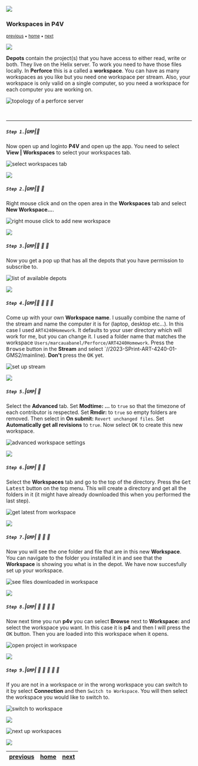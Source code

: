 ![](../images/line3.png)

### Workspaces in P4V

<sub>[previous](../setting-up/README.md#user-content-setting-up) • [home](../README.md#user-content-gamemaker-studio-2-perforce) • [next](../data-types/README.md#user-content-gms2-data-types)</sub>

![](../images/line3.png)

**Depots** contain the project(s) that you have access to either read, write or both.  They live on the Helix server.  To work you need to have those files locally.  In **Perforce** this is a called a **workspace**.  You can have as many workspaces as you like but you need one workspace per stream.  Also, your workspace is only valid on a single computer, so you need a workspace for each computer you are working on.

![topology of a perforce server](images/topology.png)

<br>

---

##### `Step 1.`\|`GMP`|:small_blue_diamond:

Now open up and loginto **P4V** and open up the app.  You need to select **View | Workspaces** to select your workspaces tab.

![select workspaces tab](images/workspacesTab.png)

![](../images/line2.png)

##### `Step 2.`\|`GMP`|:small_blue_diamond: :small_blue_diamond: 

Right mouse click and on the open area in the **Workspaces** tab and select **New Workspace...**.

![right mouse click to add new workspace](images/newWorkspace.png)

![](../images/line2.png)

##### `Step 3.`\|`GMP`|:small_blue_diamond: :small_blue_diamond: :small_blue_diamond:

Now you get a pop up that has all the depots that you have permission to subscribe to. 

![list of available depots](images/whichDepots.png)

![](../images/line2.png)

##### `Step 4.`\|`GMP`|:small_blue_diamond: :small_blue_diamond: :small_blue_diamond: :small_blue_diamond:

Come up with your own **Workspace name**.  I usually combine the name of the stream and name the computer it is for (laptop, desktop etc...). In this case I used `ART4240Homework`. It defaults to your user directory which will work for me, but you can change it. I used a folder name that matches the workspace `Users/marcauabanel/Perforce/ART4240Homework`. Press the <kbd>Browse</kbd> button in the **Stream** and select `//2023-SPrint-ART-4240-01-GMS2/mainline).  **Don't** press the <kbd>OK</kbd> yet.

![set up stream](images/setUpStream.png)

![](../images/line2.png)

##### `Step 5.`\|`GMP`| :small_orange_diamond:

Select the **Advanced** tab.  Set **Modtime: ...** to `true` so that the timezone of each contributor is respected.  Set **Rmdir:** to `true` so empty folders are removed.  Then select in **On submit:** `Revert unchanged files`.  Set **Automatically get all revisions** to `true`. Now select <kbd>OK</kbd> to create this new workspace.

![advanced workspace settings](images/advancedWorkspaces.png)

![](../images/line2.png)

##### `Step 6.`\|`GMP`| :small_orange_diamond: :small_blue_diamond:

Select the **Workspaces** tab and go to the top of the directory.  Press the <kbd>Get Latest</kbd> button on the top menu. This will create a directory and get all the folders in it (it might have already downloaded this when you performed the last step).  

![get latest from workspace](images/getLatest.png)

![](../images/line2.png)

##### `Step 7.`\|`GMP`| :small_orange_diamond: :small_blue_diamond: :small_blue_diamond:

Now you will see the one folder and file that are in this new **Workspace**. You can navigate to the folder you installed it in and see that the **Workspace** is showing you what is in the depot.  We have now succesfully set up your workspace.

![see files downloaded in workspace](images/seeDepots.png)

![](../images/line2.png)

##### `Step 8.`\|`GMP`| :small_orange_diamond: :small_blue_diamond: :small_blue_diamond: :small_blue_diamond:

Now next time you run **p4v** you can select **Browse** next to **Workspace:** and select the workspace you want.  In this case it is **p4** and then I will press the <kbd>OK</kbd> button.  Then you are loaded into this workspace when it opens.

![open project in workspace](images/loadWorspaceOnBoot.png)


![](../images/line2.png)

##### `Step 9.`\|`GMP`| :small_orange_diamond: :small_blue_diamond: :small_blue_diamond: :small_blue_diamond: :small_blue_diamond:

If you are not in a workspace or in the wrong workspace you can switch to it by select **Connection** and then `Switch to Workspace`. You will then select the workspace you would like to switch to.

![switch to workspace](images/switchToWorkspace.png)

![](../images/line.png)

<!-- <img src="https://via.placeholder.com/1000x100/45D7CA/000000/?text=Next Up - Copying Homework"> -->
![next up workspaces](images/banner.png)

![](../images/line.png)

| [previous](../setting-up/README.md#user-content-setting-up) | [home](../README.md#user-content-gamemaker-studio-2-perforce) | [next](../data-types/README.md#user-content-gms2-data-types)|
|---|---|---|
